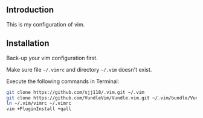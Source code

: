 ## Introduction

This is my configuration of vim.

## Installation

Back-up your vim configuration first.

Make sure file `~/.vimrc` and directory `~/.vim` doesn't exist.

Execute the following commands in Terminal:

```bash
git clone https://github.com/sjj118/.vim.git ~/.vim
git clone https://github.com/VundleVim/Vundle.vim.git ~/.vim/bundle/Vundle.vim
ln ~/.vim/vimrc ~/.vimrc
vim +PluginInstall +qall
```
